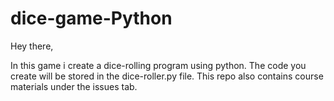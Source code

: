 # dice-game-Python

Hey there, 

In this game i create a dice-rolling program using python. The code you create will be stored in the dice-roller.py file. This repo also contains course materials under the issues tab. 
